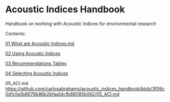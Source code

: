 # Acoustic Indices Handbook
Handbook on working with Acoustic Indices for environmental research

Contents:

[01 What are Acoustic Indices.md](https://github.com/carlosabrahams/acoustic_indices_handbook/blob/6b3d7a402e88db0e81df60b3502a39f8652ea4f8/01_What_are_AIs.md)

[02 Using Acoustic Indices](https://github.com/carlosabrahams/acoustic_indices_handbook/blob/6b3d7a402e88db0e81df60b3502a39f8652ea4f8/02_Using_AIs.md)

[03 Recommendations Tables](https://github.com/carlosabrahams/acoustic_indices_handbook/blob/3f06c0d1cfa0b8679b86b2bfaa1dcfb88085b062/03_Recommendations_Tables.md)

[04 Selecting Acoustic Indices](https://github.com/carlosabrahams/acoustic_indices_handbook/blob/3f06c0d1cfa0b8679b86b2bfaa1dcfb88085b062/04_Selecting_AIs.md)

05_ACI.md https://github.com/carlosabrahams/acoustic_indices_handbook/blob/3f06c0d1cfa0b8679b86b2bfaa1dcfb88085b062/05_ACI.md
